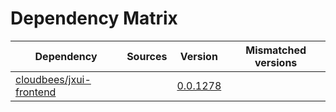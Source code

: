 # Dependency Matrix

Dependency | Sources | Version | Mismatched versions
---------- | ------- | ------- | -------------------
[cloudbees/jxui-frontend](https://github.com/cloudbees/jxui-frontend) |  | [0.0.1278](https://github.com/cloudbees/jxui-frontend/releases/tag/v0.0.1278) | 
